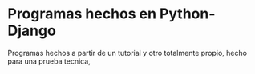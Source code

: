 # Programas hechos en Python-Django
 Programas hechos a partir de un tutorial y otro totalmente propio, hecho para una prueba tecnica,
